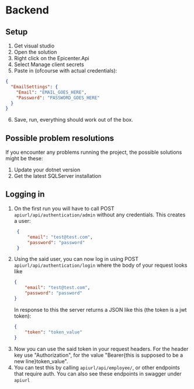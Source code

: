 # Backend 
## Setup
1. Get visual studio
2. Open the solution
3. Right click on the Epicenter.Api
4. Select Manage client secrets
5. Paste in (ofcourse with actual credentials):
```json
{
  "EmailSettings": {
    "Email": "EMAIL_GOES_HERE",
    "Password": "PASSWORD_GOES_HERE"
  }
}
```
6. Save, run, everything should work out of the box.

## Possible problem resolutions
If you encounter any problems running the project, the possible solutions might be these:
1. Update your dotnet version
2. Get the latest SQLServer installation

## Logging in
1. On the first run you will have to call POST `apiurl/api/authentication/admin` without any credentials. This creates a user:
   ```json
    {
        "email": "test@test.com",
        "password": "password"
    }
   ```
2. Using the said user, you can now log in using POST `apiurl/api/authentication/login` where the body of your request looks like 
    ```json
    {
        "email": "test@test.com",
        "password": "password"
    }
   ```
   In response to this the server returns a JSON like this (the token is a jwt token):
   ```json
   {
       "token": "token_value"
   }
   ```
3. Now you can use the said token in your request headers. For the header key use "Authorization", for the value "Bearer{this is supposed to be a new line}token_value".
4. You can test this by calling `apiurl/api/employee/`, or other endpoints that require auth. You can also see these endpoints in swagger under `apiurl`

